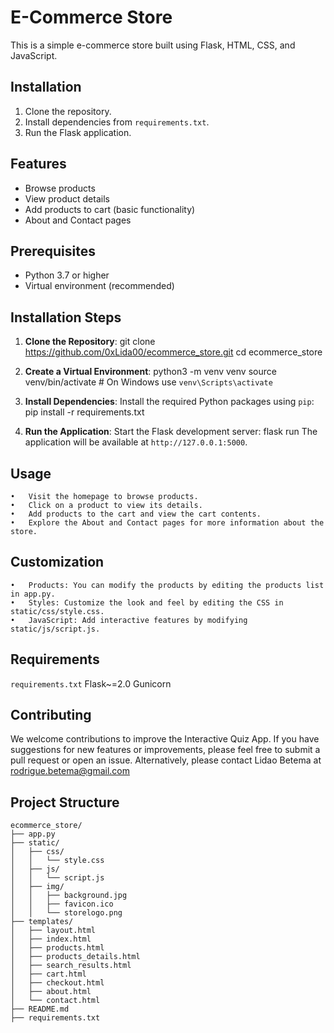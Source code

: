 # E-Commerce Store

This is a simple e-commerce store built using Flask, HTML, CSS, and JavaScript.

## Installation
1. Clone the repository.
2. Install dependencies from `requirements.txt`.
3. Run the Flask application.

## Features
- Browse products
- View product details
- Add products to cart (basic functionality)
- About and Contact pages

## Prerequisites
- Python 3.7 or higher
- Virtual environment (recommended)

## Installation Steps
1. **Clone the Repository**:
    git clone https://github.com/0xLida00/ecommerce_store.git
    cd ecommerce_store

2. **Create a Virtual Environment**:
    python3 -m venv venv
    source venv/bin/activate  # On Windows use `venv\Scripts\activate`

3. **Install Dependencies**:
    Install the required Python packages using `pip`:
       pip install -r requirements.txt

4. **Run the Application**:
    Start the Flask development server:
    flask run
    The application will be available at `http://127.0.0.1:5000`.

## Usage
	•	Visit the homepage to browse products.
	•	Click on a product to view its details.
	•	Add products to the cart and view the cart contents.
	•	Explore the About and Contact pages for more information about the store.

## Customization
	•	Products: You can modify the products by editing the products list in app.py.
	•	Styles: Customize the look and feel by editing the CSS in static/css/style.css.
	•	JavaScript: Add interactive features by modifying static/js/script.js.

## Requirements
`requirements.txt`
    Flask~=2.0
    Gunicorn

## Contributing
We welcome contributions to improve the Interactive Quiz App. If you have suggestions for new features or improvements, please feel free to submit a pull request or open an issue.
Alternatively, please contact Lidao Betema at rodrigue.betema@gmail.com

## Project Structure
```plaintext
ecommerce_store/
├── app.py
├── static/
│   ├── css/
│   │   └── style.css
│   ├── js/
│   │   └── script.js
│   ├── img/
│   │   ├── background.jpg
│   │   ├── favicon.ico
│   │   └── storelogo.png
├── templates/
│   ├── layout.html
│   ├── index.html
│   ├── products.html
│   ├── products_details.html
│   ├── search_results.html
│   ├── cart.html
│   ├── checkout.html
│   ├── about.html
│   └── contact.html
├── README.md
├── requirements.txt